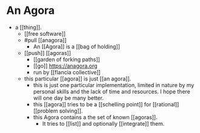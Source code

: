 # An Agora

- a [[thing]].
  - [[free software]]
  - #pull [[anagora]]
    - An [[Agora]] is a [[bag of holding]]
  - [[push]] [[agoras]]
    - [[garden of forking paths]]
    - [[go]] https://anagora.org
    - run by [[flancia collective]]
  - this particular [[agora]] is just [[an agora]].
    - this is just one particular implementation, limited in nature by my personal skills and the lack of time and resources. I hope there will one day be many better.
    - this [[agora]] tries to be a [[schelling point]] for [[rational]] [[problem solving]].
    - this Agora contains a the set of known [[agoras]].
      - It tries to [[list]] and optionally [[integrate]] them.

